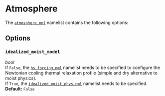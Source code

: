 # Atmosphere

The [`atmosphere_nml`](https://github.com/ExeClim/Isca/blob/master/src/atmos_spectral/driver/solo/atmosphere.F90) 
namelist contains the following options:

## Options
### `idealized_moist_model`
*bool*</br> If `False`, the [`hs_forcing_nml`](held_suarez.md) namelist needs to be specified
to configure the Newtonian cooling thermal relaxation profile (simple and dry alternative to
moist physics).</br> If `True`, the [`idealized_moist_phys_nml`](idealized_moist_physics.md) namelist needs to 
be specified.</br>
**Default:** `False`
